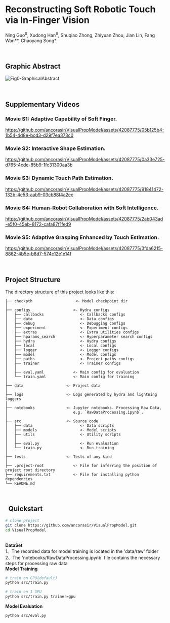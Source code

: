 # Reconstructing Soft Robotic Touch via In-Finger Vision
Ning Guo<sup>#</sup>, Xudong Han<sup>#</sup>, Shuqiao Zhong, Zhiyuan Zhou, Jian Lin, Fang Wan**, Chaoyang Song*

<br>

## Graphic Abstract
![Fig0-GraphicalAbstract](https://github.com/ancorasir/VisualPropModel/assets/42087775/de914a2b-e024-4824-8990-49e253fe2e3c)

<br>

## Supplementary Videos

### Movie S1: Adaptive Capability of Soft Finger.
https://github.com/ancorasir/VisualPropModel/assets/42087775/05b125b4-1b54-4d8e-bcd3-d29f7ea373c0

### Movie S2: Interactive Shape Estimation.
https://github.com/ancorasir/VisualPropModel/assets/42087775/0a33e725-d765-4cde-85b9-1fc31300aa3b

### Movie S3: Dynamic Touch Path Estimation.
https://github.com/ancorasir/VisualPropModel/assets/42087775/91841472-132b-4e53-aab9-03cb88f4a2ec


### Movie S4: Human-Robot Collaboration with Soft Intelligence.
https://github.com/ancorasir/VisualPropModel/assets/42087775/2ab043ad-e5f0-45eb-8172-cafa87f1fed9


### Movie S5: Adaptive Grasping Enhanced by Touch Estimation.
https://github.com/ancorasir/VisualPropModel/assets/42087775/3fda6215-8862-4b5e-b8d7-574c12e1e14f

<br>

## Project Structure

The directory structure of this project looks like this:

```
├── checkpth                   <- Model checkpoint dir
│   
├── configs                   <- Hydra configs
│   ├── callbacks                <- Callbacks configs
│   ├── data                     <- Data configs
│   ├── debug                    <- Debugging configs
│   ├── experiment               <- Experiment configs
│   ├── extras                   <- Extra utilities configs
│   ├── hparams_search           <- Hyperparameter search configs
│   ├── hydra                    <- Hydra configs
│   ├── local                    <- Local configs
│   ├── logger                   <- Logger configs
│   ├── model                    <- Model configs
│   ├── paths                    <- Project paths configs
│   ├── trainer                  <- Trainer configs
│   │
│   ├── eval.yaml             <- Main config for evaluation
│   └── train.yaml            <- Main config for training
│
├── data                   <- Project data
│
├── logs                   <- Logs generated by hydra and lightning loggers
│
├── notebooks              <- Jupyter notebooks. Processing Raw Data,                        
│                             e.g. `RawDataProcessing.ipynb`.
│
├── src                    <- Source code
│   ├── data                     <- Data scripts
│   ├── models                   <- Model scripts
│   ├── utils                    <- Utility scripts
│   │
│   ├── eval.py                  <- Run evaluation
│   └── train.py                 <- Run training
│
├── tests                  <- Tests of any kind
│
├── .project-root             <- File for inferring the position of project root directory
├── requirements.txt          <- File for installing python dependencies
└── README.md
```

<br>

##   Quickstart

```bash
# clone project
git clone https://github.com/ancorasir/VisualPropModel.git
cd VisualPropModel

```

<br>

<summary><b>DataSet</b></summary>
1、The recorded data for model training is located in the 'data/raw' folder
2、The 'notebooks/RawDataProcessing.ipynb' file contains the necessary steps for processing raw data

<br>

<summary><b>Model Training</b></summary>

```bash
# train on CPU(default)
python src/train.py

# train on 1 GPU
python src/train.py trainer=gpu
```


<summary><b>Model Evaluation</b></summary>

```bash
python src/eval.py 
```

